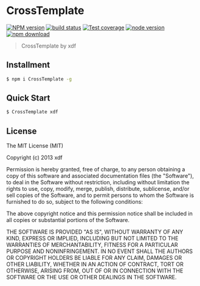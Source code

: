 CrossTemplate
===

[![NPM version][npm-image]][npm-url]
[![build status][travis-image]][travis-url]
[![Test coverage][coveralls-image]][coveralls-url]
[![node version][node-image]][node-url]
[![npm download][download-image]][download-url]

[npm-image]: https://img.shields.io/npm/v/CrossTemplate.svg?style=flat-square
[npm-url]: https://npmjs.org/package/CrossTemplate
[travis-image]: https://img.shields.io/travis/xudafeng/CrossTemplate.svg?style=flat-square
[travis-url]: https://travis-ci.org/xudafeng/CrossTemplate
[coveralls-image]: https://img.shields.io/coveralls/xudafeng/CrossTemplate.svg?style=flat-square
[coveralls-url]: https://coveralls.io/r/xudafeng/CrossTemplate?branch=master
[node-image]: https://img.shields.io/badge/node.js-%3E=_0.10-green.svg?style=flat-square
[node-url]: http://nodejs.org/download/
[download-image]: https://img.shields.io/npm/dm/CrossTemplate.svg?style=flat-square
[download-url]: https://npmjs.org/package/CrossTemplate

> CrossTemplate by xdf

## Installment

```bash
$ npm i CrossTemplate -g
```

## Quick Start

```bash
$ CrossTemplate xdf
```

## License

The MIT License (MIT)

Copyright (c) 2013 xdf

Permission is hereby granted, free of charge, to any person obtaining a copy of
this software and associated documentation files (the "Software"), to deal in
the Software without restriction, including without limitation the rights to
use, copy, modify, merge, publish, distribute, sublicense, and/or sell copies of
the Software, and to permit persons to whom the Software is furnished to do so,
subject to the following conditions:

The above copyright notice and this permission notice shall be included in all
copies or substantial portions of the Software.

THE SOFTWARE IS PROVIDED "AS IS", WITHOUT WARRANTY OF ANY KIND, EXPRESS OR
IMPLIED, INCLUDING BUT NOT LIMITED TO THE WARRANTIES OF MERCHANTABILITY, FITNESS
FOR A PARTICULAR PURPOSE AND NONINFRINGEMENT. IN NO EVENT SHALL THE AUTHORS OR
COPYRIGHT HOLDERS BE LIABLE FOR ANY CLAIM, DAMAGES OR OTHER LIABILITY, WHETHER
IN AN ACTION OF CONTRACT, TORT OR OTHERWISE, ARISING FROM, OUT OF OR IN
CONNECTION WITH THE SOFTWARE OR THE USE OR OTHER DEALINGS IN THE SOFTWARE.
